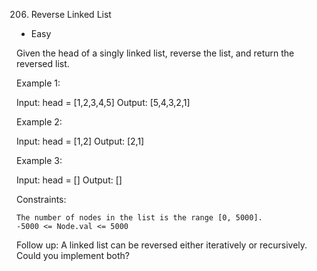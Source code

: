 206. Reverse Linked List

- Easy

Given the head of a singly linked list, reverse the list, and return the reversed list.



Example 1:

Input: head = [1,2,3,4,5]
Output: [5,4,3,2,1]

Example 2:

Input: head = [1,2]
Output: [2,1]

Example 3:

Input: head = []
Output: []



Constraints:

    The number of nodes in the list is the range [0, 5000].
    -5000 <= Node.val <= 5000



Follow up: A linked list can be reversed either iteratively or recursively. Could you implement both?
